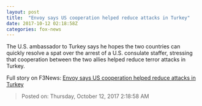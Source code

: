 ```yaml
---
layout: post
title:  "Envoy says US cooperation helped reduce attacks in Turkey"
date: 2017-10-12 02:18:58Z
categories: fox-news
---
```


The U.S. ambassador to Turkey says he hopes the two countries can quickly resolve a spat over the arrest of a U.S. consulate staffer, stressing that cooperation between the two allies helped reduce terror attacks in Turkey.


Full story on F3News: [Envoy says US cooperation helped reduce attacks in Turkey](http://www.f3nws.com/n/h2eACD)

> Posted on: Thursday, October 12, 2017 2:18:58 AM
